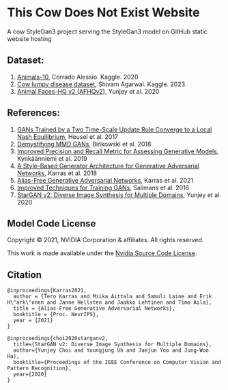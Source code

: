 # This Cow Does Not Exist Website

A cow StyleGan3 project serving the StyleGan3 model on GitHub static website hosting

## Dataset:
1. [Animals-10](https://www.kaggle.com/datasets/alessiocorrado99/animals10), Corrado Alessio. Kaggle. 2020
2. [Cow lumpy disease dataset](https://www.kaggle.com/datasets/shivamagarwal29/cow-lumpy-disease-dataset), Shivam Agarwal. Kaggle. 2023
3. [Animal Faces-HQ v2 (AFHQv2)](https://github.com/clovaai/stargan-v2#animal-faces-hq-dataset-afhq), Yunjey et al. 2020

## References:
1. [GANs Trained by a Two Time-Scale Update Rule Converge to a Local Nash Equilibrium](https://arxiv.org/abs/1706.08500), Heusel et al. 2017
2. [Demystifying MMD GANs](https://arxiv.org/abs/1801.01401), Bi&nacute;kowski et al. 2018
3. [Improved Precision and Recall Metric for Assessing Generative Models](https://arxiv.org/abs/1904.06991), Kynk&auml;&auml;nniemi et al. 2019
4. [A Style-Based Generator Architecture for Generative Adversarial Networks](https://arxiv.org/abs/1812.04948), Karras et al. 2018
5. [Alias-Free Generative Adversarial Networks](https://nvlabs.github.io/stylegan3), Karras et al. 2021
6. [Improved Techniques for Training GANs](https://arxiv.org/abs/1606.03498), Salimans et al. 2016
7. [StarGAN v2: Diverse Image Synthesis for Multiple Domains](https://github.com/clovaai/stargan-v2#animal-faces-hq-dataset-afhq), Yunjey et al. 2020

## Model Code License

Copyright &copy; 2021, NVIDIA Corporation & affiliates. All rights reserved.

This work is made available under the [Nvidia Source Code License](https://github.com/NVlabs/stylegan3/blob/main/LICENSE.txt).

## Citation

```
@inproceedings{Karras2021,
  author = {Tero Karras and Miika Aittala and Samuli Laine and Erik H\"ark\"onen and Janne Hellsten and Jaakko Lehtinen and Timo Aila},
  title = {Alias-Free Generative Adversarial Networks},
  booktitle = {Proc. NeurIPS},
  year = {2021}
}

@inproceedings{choi2020starganv2,
  title={StarGAN v2: Diverse Image Synthesis for Multiple Domains},
  author={Yunjey Choi and Youngjung Uh and Jaejun Yoo and Jung-Woo Ha},
  booktitle={Proceedings of the IEEE Conference on Computer Vision and Pattern Recognition},
  year={2020}
}
```
